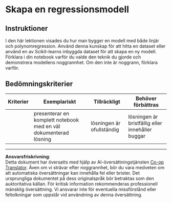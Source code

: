 <!--
CO_OP_TRANSLATOR_METADATA:
{
  "original_hash": "cc471fa89c293bc735dd3a9a0fb79b1b",
  "translation_date": "2025-09-05T21:08:28+00:00",
  "source_file": "2-Regression/3-Linear/assignment.md",
  "language_code": "sv"
}
-->
# Skapa en regressionsmodell

## Instruktioner

I den här lektionen visades du hur man bygger en modell med både linjär och polynomregression. Använd denna kunskap för att hitta en dataset eller använd en av Scikit-learns inbyggda dataset för att skapa en ny modell. Förklara i din notebook varför du valde den teknik du gjorde och demonstrera modellens noggrannhet. Om den inte är noggrann, förklara varför.

## Bedömningskriterier

| Kriterier | Exemplariskt                                                | Tillräckligt               | Behöver förbättras             |
| --------- | ----------------------------------------------------------- | -------------------------- | ------------------------------ |
|           | presenterar en komplett notebook med en väl dokumenterad lösning | lösningen är ofullständig  | lösningen är bristfällig eller innehåller buggar |

---

**Ansvarsfriskrivning**:  
Detta dokument har översatts med hjälp av AI-översättningstjänsten [Co-op Translator](https://github.com/Azure/co-op-translator). Även om vi strävar efter noggrannhet, bör du vara medveten om att automatiska översättningar kan innehålla fel eller brister. Det ursprungliga dokumentet på dess originalspråk bör betraktas som den auktoritativa källan. För kritisk information rekommenderas professionell mänsklig översättning. Vi ansvarar inte för eventuella missförstånd eller feltolkningar som uppstår vid användning av denna översättning.